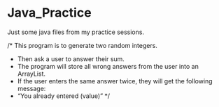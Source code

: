 # Java_Practice
Just some java files from my practice sessions.

/* This program is to generate two random integers.
 * Then ask a user to answer their sum. 
 * The program will store all wrong answers from the user into an ArrayList.
 * If the user enters the same answer twice, they will get the following message: 
 * “You already entered (value)”
 */

